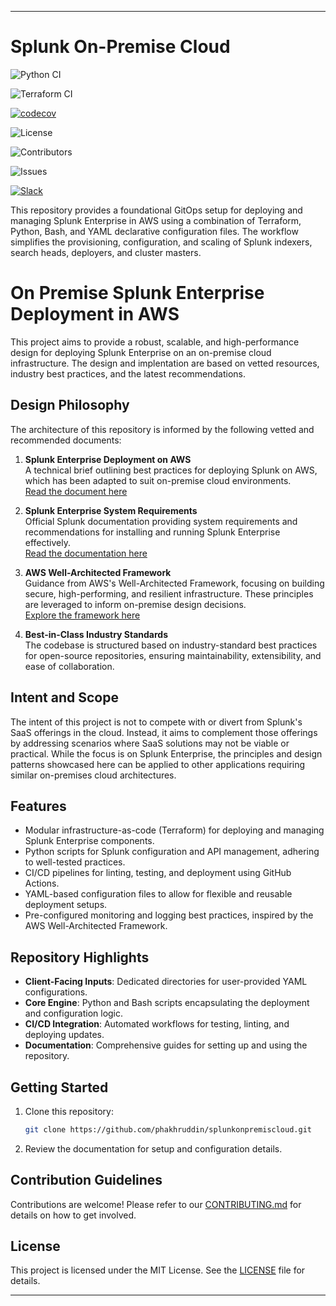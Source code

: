 * * *

Splunk On-Premise Cloud
=======================

![Python CI](https://github.com/dbaycoinc/splunkonpremiscloud/actions/workflows/python.yml/badge.svg)

![Terraform CI](https://github.com/dbaycoinc/splunkonpremiscloud/actions/workflows/terraform.yml/badge.svg)

[![codecov](https://codecov.io/gh/phakhruddin/splunkonpremiscloud/graph/badge.svg?token=NKHIE2HCLL)](https://codecov.io/gh/phakhruddin/splunkonpremiscloud)

![License](https://img.shields.io/github/license/phakhruddin/splunkonpremiscloud.svg)

![Contributors](https://img.shields.io/github/contributors/phakhruddin/splunkonpremiscloud.svg)

![Issues](https://img.shields.io/github/issues/phakhruddin/splunkonpremiscloud.svg)

[![Slack](https://img.shields.io/badge/Slack-Connect%20With%20Us-blue?logo=slack)](https://join.slack.com/t/splunkonpremiscloud/shared_invite/zt-2wc93zbxt-CED0f3d9gJSP~i40IRsl2Q)

This repository provides a foundational GitOps setup for deploying and managing Splunk Enterprise in AWS using a combination of Terraform, Python, Bash, and YAML declarative configuration files. The workflow simplifies the provisioning, configuration, and scaling of Splunk indexers, search heads, deployers, and cluster masters.

# On Premise Splunk Enterprise Deployment in AWS

This project aims to provide a robust, scalable, and high-performance design for deploying Splunk Enterprise on an on-premise cloud infrastructure. The design and implentation are based on vetted resources, industry best practices, and the latest recommendations.

Design Philosophy
-----------------

The architecture of this repository is informed by the following vetted and recommended documents:

1.  **Splunk Enterprise Deployment on AWS**  
    A technical brief outlining best practices for deploying Splunk on AWS, which has been adapted to suit on-premise cloud environments.  
    [Read the document here](https://www.splunk.com/en_us/pdfs/tech-brief/deploying-splunk-enterprise-on-aws.pdf)
    
2.  **Splunk Enterprise System Requirements**  
    Official Splunk documentation providing system requirements and recommendations for installing and running Splunk Enterprise effectively.  
    [Read the documentation here](https://docs.splunk.com/Documentation/Splunk/9.3.2/Installation/Systemrequirements?utm_source=chatgpt.com)
    
3.  **AWS Well-Architected Framework**  
    Guidance from AWS's Well-Architected Framework, focusing on building secure, high-performing, and resilient infrastructure. These principles are leveraged to inform on-premise design decisions.  
    [Explore the framework here](https://aws.amazon.com/premiumsupport/business-support-well-architected/?trk=e71ac1e0-c82d-4dcb-bcde-85de0ceae1f5&sc_channel=ps&ef_id=Cj0KCQiAsOq6BhDuARIsAGQ4-zjSV2n5gxP_kGZkO5hlp6h5Etl_fXRww-XgL4DNc6WmS2XQqcXh-fUaAkVgEALw_wcB:G:s&s_kwcid=AL!4422!3!719222313837!e!!g!!aws%20well%20architected!21852254328!176452269744&gbraid=0AAAAA-aZeIX-H4LqGMQQqBFcZlL-Sv3x8&gclid=Cj0KCQiAsOq6BhDuARIsAGQ4-zjSV2n5gxP_kGZkO5hlp6h5Etl_fXRww-XgL4DNc6WmS2XQqcXh-fUaAkVgEALw_wcB)
    
4.  **Best-in-Class Industry Standards**  
    The codebase is structured based on industry-standard best practices for open-source repositories, ensuring maintainability, extensibility, and ease of collaboration.
    

Intent and Scope
----------------

The intent of this project is not to compete with or divert from Splunk's SaaS offerings in the cloud. Instead, it aims to complement those offerings by addressing scenarios where SaaS solutions may not be viable or practical. While the focus is on Splunk Enterprise, the principles and design patterns showcased here can be applied to other applications requiring similar on-premises cloud architectures.

Features
--------

*   Modular infrastructure-as-code (Terraform) for deploying and managing Splunk Enterprise components.
*   Python scripts for Splunk configuration and API management, adhering to well-tested practices.
*   CI/CD pipelines for linting, testing, and deployment using GitHub Actions.
*   YAML-based configuration files to allow for flexible and reusable deployment setups.
*   Pre-configured monitoring and logging best practices, inspired by the AWS Well-Architected Framework.

Repository Highlights
---------------------

*   **Client-Facing Inputs**: Dedicated directories for user-provided YAML configurations.
*   **Core Engine**: Python and Bash scripts encapsulating the deployment and configuration logic.
*   **CI/CD Integration**: Automated workflows for testing, linting, and deploying updates.
*   **Documentation**: Comprehensive guides for setting up and using the repository.

Getting Started
---------------

1.  Clone this repository:
    
    ```bash
    git clone https://github.com/phakhruddin/splunkonpremiscloud.git
    ```
    
2.  Review the documentation for setup and configuration details.

Contribution Guidelines
-----------------------

Contributions are welcome! Please refer to our [CONTRIBUTING.md](CONTRIBUTING.md) for details on how to get involved.

License
-------

This project is licensed under the MIT License. See the [LICENSE](LICENSE) file for details.

* * *
